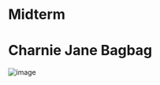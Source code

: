 # Midterm
# Charnie Jane Bagbag

![image](https://github.com/Charniejane/Event-Driven-Programming/assets/157568151/6d4f9386-a909-47b7-8d82-f32d76db1e6a)
